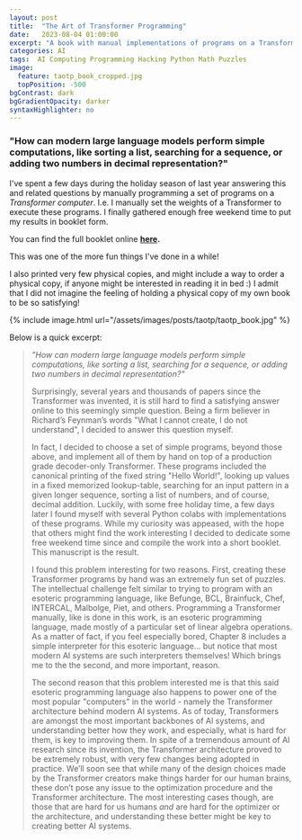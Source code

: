 ```yaml
---
layout: post
title:  "The Art of Transformer Programming"
date:   2023-08-04 01:00:00
excerpt: "A book with manual implementations of programs on a Transformer computer."
categories: AI
tags:  AI Computing Programming Hacking Python Math Puzzles
image:
  feature: taotp_book_cropped.jpg
  topPosition: -500
bgContrast: dark
bgGradientOpacity: darker
syntaxHighlighter: no
---
```


### "How can modern large language models perform simple computations, like sorting a list, searching for a sequence, or adding two numbers in decimal representation?"

I've spent a few days during the holiday season of last year answering this and related questions by manually programming a set of programs on a _Transformer computer_. I.e. I manually set the weights of a Transformer to execute these programs. I finally gathered enough free weekend time to put my results in booklet form.

You can find the full booklet online **[here](/taotp.pdf).**

This was one of the more fun things I've done in a while!

I also printed very few physical copies, and might include a way to order a physical copy, if anyone might be interested in reading it in bed :) I admit that I did not imagine the feeling of holding a physical copy of my own book to be so satisfying!

{% include image.html url="/assets/images/posts/taotp/taotp_book.jpg" %}

Below is a quick excerpt:

> *"How can modern large language models perform simple computations, like sorting a list, searching for a sequence, or adding two numbers in decimal representation?"*
>
> Surprisingly, several years and thousands of papers since the Transformer was invented, it is
still hard to find a satisfying answer online to this seemingly simple question. Being a firm
believer in Richard’s Feynman’s words "What I cannot create, I do not
understand", I decided to answer this question myself.
>
> In fact, I decided to choose a set of simple programs, beyond those above, and implement
all of them by hand on top of a production grade decoder-only Transformer. These programs
included the canonical printing of the fixed string "Hello World!", looking up values in a
fixed memorized lookup-table, searching for an input pattern in a given longer sequence,
sorting a list of numbers, and of course, decimal addition. Luckily, with some free holiday
time, a few days later I found myself with several Python colabs with implementations of
these programs. While my curiosity was appeased, with the hope that others might find the
work interesting I decided to dedicate some free weekend time since and compile the work
into a short booklet. This manuscript is the result.
>
> I found this problem interesting for two reasons. First, creating these Transformer programs
by hand was an extremely fun set of puzzles. The intellectual challenge felt similar to trying
to program with an esoteric programming language, like Befunge, BCL, Brainfuck, Chef,
INTERCAL, Malbolge, Piet, and others. Programming a Transformer manually, like is done
in this work, is an esoteric programming language, made mostly of a particular set of linear
algebra operations. As a matter of fact, if you feel especially bored, Chapter 8 includes
a simple interpreter for this esoteric language... but notice that most modern AI systems
are such interpreters themselves! Which brings me to the the second, and more important,
reason.
>
> The second reason that this problem interested me is that this said esoteric programming
language also happens to power one of the most popular "computers" in the world - namely
the Transformer architecture behind modern AI systems. As of today, Transformers are
amongst the most important backbones of AI systems, and understanding better how
they work, and especially, what is hard for them, is key to improving them. In spite of a
tremendous amount of AI research since its invention, the Transformer architecture proved
to be extremely robust, with very few changes being adopted in practice. We’ll soon see
that while many of the design choices made by the Transformer creators make things harder
for our human brains, these don’t pose any issue to the optimization procedure and the
Transformer architecture. The most interesting cases though, are those that are hard for us
humans _and_ are hard for the optimizer or the architecture, and understanding these better
might be key to creating better AI systems.



